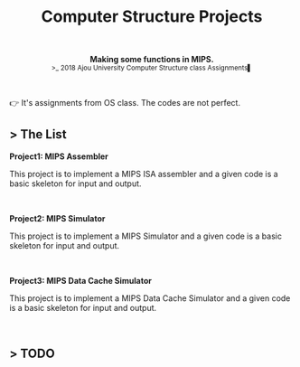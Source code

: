 <h1 align="center">Computer Structure Projects</h1>

</p>

<br>

<p align="center">
<b>Making some functions in MIPS.</b><br>
<sub>>_ 2018 Ajou University Computer Structure class Assignments▌</sub>
</p>

<br>


:point_right: It's assignments from OS class. The codes are not perfect.

<h2> > The List</h2>

**Project1: MIPS Assembler** 
<p>This project is to implement a MIPS ISA assembler and a given code is a basic skeleton for input and output. </p> <br>

**Project2: MIPS Simulator**
<p>This project is to implement a MIPS Simulator and a given code is a basic skeleton for input and output.</p> <br>

**Project3: MIPS Data Cache Simulator**
<p>This project is to implement a MIPS Data Cache Simulator and a given code is a basic skeleton for input and output. </p> <br>



<h2> > TODO </h2>






